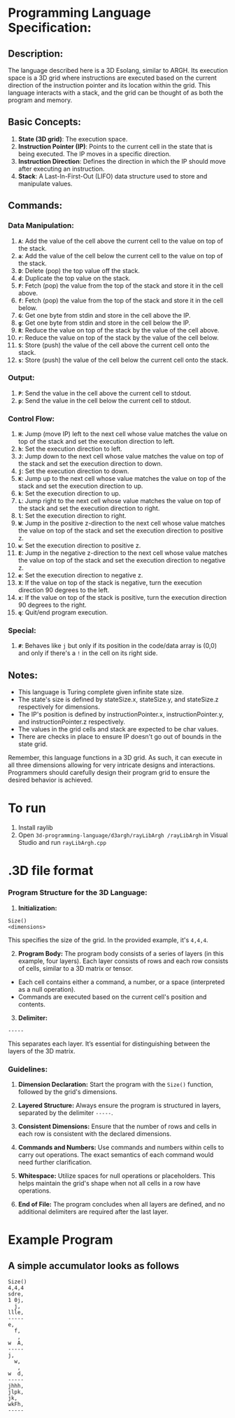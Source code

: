 # Programming Language Specification:

## Description:
The language described here is a 3D Esolang, similar to ARGH. Its execution space is a 3D grid where instructions are executed based on the current direction of the instruction pointer and its location within the grid. This language interacts with a stack, and the grid can be thought of as both the program and memory.

## Basic Concepts:

1. **State (3D grid)**: The execution space.
2. **Instruction Pointer (IP)**: Points to the current cell in the state that is being executed. The IP moves in a specific direction.
3. **Instruction Direction**: Defines the direction in which the IP should move after executing an instruction.
4. **Stack**: A Last-In-First-Out (LIFO) data structure used to store and manipulate values.

## Commands:

### Data Manipulation:

1. **`A`**: Add the value of the cell above the current cell to the value on top of the stack.
2. **`a`**: Add the value of the cell below the current cell to the value on top of the stack.
3. **`D`**: Delete (pop) the top value off the stack.
4. **`d`**: Duplicate the top value on the stack.
5. **`F`**: Fetch (pop) the value from the top of the stack and store it in the cell above.
6. **`f`**: Fetch (pop) the value from the top of the stack and store it in the cell below.
7. **`G`**: Get one byte from stdin and store in the cell above the IP.
8. **`g`**: Get one byte from stdin and store in the cell below the IP.
9. **`R`**: Reduce the value on top of the stack by the value of the cell above.
10. **`r`**: Reduce the value on top of the stack by the value of the cell below.
11. **`S`**: Store (push) the value of the cell above the current cell onto the stack.
12. **`s`**: Store (push) the value of the cell below the current cell onto the stack.

### Output:

1. **`P`**: Send the value in the cell above the current cell to stdout.
2. **`p`**: Send the value in the cell below the current cell to stdout.

### Control Flow:

1. **`H`**: Jump (move IP) left to the next cell whose value matches the value on top of the stack and set the execution direction to left.
2. **`h`**: Set the execution direction to left.
3. **`J`**: Jump down to the next cell whose value matches the value on top of the stack and set the execution direction to down.
4. **`j`**: Set the execution direction to down.
5. **`K`**: Jump up to the next cell whose value matches the value on top of the stack and set the execution direction to up.
6. **`k`**: Set the execution direction to up.
7. **`L`**: Jump right to the next cell whose value matches the value on top of the stack and set the execution direction to right.
8. **`l`**: Set the execution direction to right.
9. **`W`**: Jump in the positive z-direction to the next cell whose value matches the value on top of the stack and set the execution direction to positive z.
10. **`w`**: Set the execution direction to positive z.
11. **`E`**: Jump in the negative z-direction to the next cell whose value matches the value on top of the stack and set the execution direction to negative z.
12. **`e`**: Set the execution direction to negative z.
13. **`X`**: If the value on top of the stack is negative, turn the execution direction 90 degrees to the left.
14. **`x`**: If the value on top of the stack is positive, turn the execution direction 90 degrees to the right.
15. **`q`**: Quit/end program execution.

### Special:

1. **`#`**: Behaves like `j` but only if its position in the code/data array is (0,0) and only if there's a `!` in the cell on its right side.

## Notes:

- This language is Turing complete given infinite state size.
- The state's size is defined by stateSize.x, stateSize.y, and stateSize.z respectively for dimensions.
- The IP's position is defined by instructionPointer.x, instructionPointer.y, and instructionPointer.z respectively.
- The values in the grid cells and stack are expected to be char values.
- There are checks in place to ensure IP doesn't go out of bounds in the state grid.

Remember, this language functions in a 3D grid. As such, it can execute in all three dimensions allowing for very intricate designs and interactions. Programmers should carefully design their program grid to ensure the desired behavior is achieved.

# To run
1. Install raylib
2. Open `3d-programming-language/d3argh/rayLibArgh
/rayLibArgh` in Visual Studio and run `rayLibArgh.cpp`

# .3D file format
### Program Structure for the 3D Language:

1. **Initialization:**
```
Size()
<dimensions>
```
This specifies the size of the grid. In the provided example, it's `4,4,4`.

2. **Program Body:** 
The program body consists of a series of layers (in this example, four layers). Each layer consists of rows and each row consists of cells, similar to a 3D matrix or tensor.

- Each cell contains either a command, a number, or a space (interpreted as a null operation).
- Commands are executed based on the current cell's position and contents.

3. **Delimiter:**
```
-----
```
This separates each layer. It’s essential for distinguishing between the layers of the 3D matrix.

### Guidelines:

1. **Dimension Declaration:** Start the program with the `Size()` function, followed by the grid's dimensions.
   
2. **Layered Structure:** Always ensure the program is structured in layers, separated by the delimiter `-----`.

3. **Consistent Dimensions:** Ensure that the number of rows and cells in each row is consistent with the declared dimensions.

4. **Commands and Numbers:** Use commands and numbers within cells to carry out operations. The exact semantics of each command would need further clarification.

5. **Whitespace:** Utilize spaces for null operations or placeholders. This helps maintain the grid's shape when not all cells in a row have operations.

6. **End of File:** The program concludes when all layers are defined, and no additional delimiters are required after the last layer.

# Example Program
## A simple accumulator looks as follows
```
Size()
4,4,4
sdre,
1 0j,
  j,
llle,
-----
e,
  f,
   ,
w  A,
-----
j,
  w,
   ,
w  d,
-----
jhhh,
jlpk,
jk,
wkFh,
-----
```
